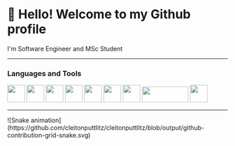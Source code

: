 # 👋 Hello! Welcome to my Github profile

 I'm Software Engineer and MSc Student

<!--

- 🔭 I’m currently working on ...
- 🌱 I’m currently learning ...
- 👯 I’m looking to collaborate on ...
- 🤔 I’m looking for help with ...
- 💬 Ask me about ...
- 📫 How to reach me: ...
- 😄 Pronouns: ...
- ⚡ Fun fact: ...
-->

--- 

### Languages and Tools

<div>
          <img src="https://cdn.jsdelivr.net/gh/devicons/devicon/icons/arduino/arduino-original-wordmark.svg" width="40" height="40" />
          <img src="https://cdn.jsdelivr.net/gh/devicons/devicon/icons/c/c-original.svg" width="40" height="40" />
          <img src="https://cdn.jsdelivr.net/gh/devicons/devicon/icons/dart/dart-original.svg" width="40" height="40" />
          <img src="https://cdn.jsdelivr.net/gh/devicons/devicon/icons/flutter/flutter-original.svg" width="40" height="40" />
          <img src="https://cdn.jsdelivr.net/gh/devicons/devicon/icons/python/python-original-wordmark.svg" width="40" height="40" />
          <img src="https://cdn.jsdelivr.net/gh/devicons/devicon/icons/microsoftsqlserver/microsoftsqlserver-plain-wordmark.svg" width="40" height="40" />
          <img src="https://cdn.jsdelivr.net/gh/devicons/devicon/icons/vscode/vscode-original-wordmark.svg" width="40" height="40" />
          <img src="https://ebpf.io/static/logo-black-98b7a1413b4a74ed961d292cf83da82e.svg" width="106" height="36" />
          <img src="https://p4.org/wp-content/uploads/2021/05/Group-81.png" width="40" height="40" />          
</div>

---

<div>
          ![Snake animation](https://github.com/cleitonputtlitz/cleitonputtlitz/blob/output/github-contribution-grid-snake.svg)
</div>
